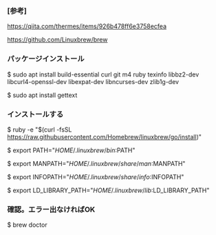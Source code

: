 ### [参考]
https://qiita.com/thermes/items/926b478ff6e3758ecfea

https://github.com/Linuxbrew/brew

### パッケージインストール
$ sudo apt install build-essential curl git m4 ruby texinfo libbz2-dev libcurl4-openssl-dev libexpat-dev libncurses-dev zlib1g-dev

$ sudo apt install gettext

### インストールする
$ ruby -e "$(curl -fsSL https://raw.githubusercontent.com/Homebrew/linuxbrew/go/install)"

$ export PATH="$HOME/.linuxbrew/bin:$PATH"

$ export MANPATH="$HOME/.linuxbrew/share/man:$MANPATH"

$ export INFOPATH="$HOME/.linuxbrew/share/info:$INFOPATH"

$ export LD_LIBRARY_PATH="$HOME/.linuxbrew/lib:$LD_LIBRARY_PATH"

### 確認。エラー出なければOK
$ brew doctor

